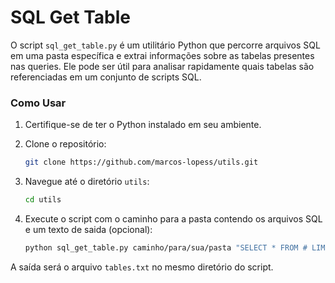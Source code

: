 # SQL Get Table

O script `sql_get_table.py` é um utilitário Python que percorre arquivos SQL em uma pasta específica e extrai informações sobre as tabelas presentes nas queries. Ele pode ser útil para analisar rapidamente quais tabelas são referenciadas em um conjunto de scripts SQL.

### Como Usar

1. Certifique-se de ter o Python instalado em seu ambiente.

2. Clone o repositório:

   ```bash
   git clone https://github.com/marcos-lopess/utils.git

3. Navegue até o diretório `utils`:
    ```bash
   cd utils

4. Execute o script com o caminho para a pasta contendo os arquivos SQL e um texto de saida (opcional):
    ```bash
    python sql_get_table.py caminho/para/sua/pasta "SELECT * FROM # LIMIT 10;"

A saída será o arquivo `tables.txt` no mesmo diretório do script.
